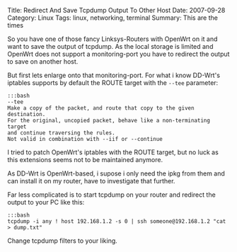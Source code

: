 Title: Redirect And Save Tcpdump Output To Other Host
Date: 2007-09-28
Category: Linux
Tags: linux, networking, terminal
Summary: This are the times

So you have one of those fancy Linksys-Routers with OpenWrt on it and want to save the output of tcpdump. As the local storage is limited and OpenWrt does not support a monitoring-port you have to redirect the output to save on another host.

But first lets enlarge onto that monitoring-port.
For what i know DD-Wrt's iptables supports by default the ROUTE target with the `--tee` parameter:

    :::bash
    --tee
    Make a copy of the packet, and route that copy to the given destination. 
    For the original, uncopied packet, behave like a non-terminating target
    and continue traversing the rules.
    Not valid in combination with --iif or --continue

I tried to patch OpenWrt's iptables with the ROUTE target, but no luck as this extensions seems not to be maintained anymore.

As DD-Wrt is OpenWrt-based, i supose i only need the ipkg from them and can install it on my router, have to investigate that further.

Far less complicated is to start tcpdump on your router and redirect the output to your PC like this:

    :::bash
    tcpdump -i any ! host 192.168.1.2 -s 0 | ssh someone@192.168.1.2 "cat > dump.txt"

Change tcpdump filters to your liking.
